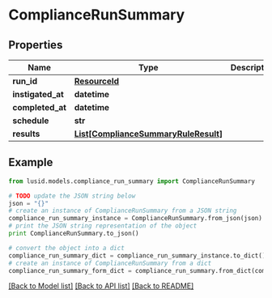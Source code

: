 # ComplianceRunSummary


## Properties
Name | Type | Description | Notes
------------ | ------------- | ------------- | -------------
**run_id** | [**ResourceId**](ResourceId.md) |  | 
**instigated_at** | **datetime** |  | 
**completed_at** | **datetime** |  | 
**schedule** | **str** |  | 
**results** | [**List[ComplianceSummaryRuleResult]**](ComplianceSummaryRuleResult.md) |  | 

## Example

```python
from lusid.models.compliance_run_summary import ComplianceRunSummary

# TODO update the JSON string below
json = "{}"
# create an instance of ComplianceRunSummary from a JSON string
compliance_run_summary_instance = ComplianceRunSummary.from_json(json)
# print the JSON string representation of the object
print ComplianceRunSummary.to_json()

# convert the object into a dict
compliance_run_summary_dict = compliance_run_summary_instance.to_dict()
# create an instance of ComplianceRunSummary from a dict
compliance_run_summary_form_dict = compliance_run_summary.from_dict(compliance_run_summary_dict)
```
[[Back to Model list]](../README.md#documentation-for-models) [[Back to API list]](../README.md#documentation-for-api-endpoints) [[Back to README]](../README.md)


